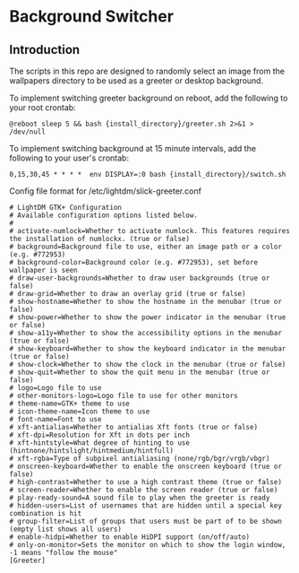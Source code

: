 # Background Switcher
## Introduction
The scripts in this repo are designed to randomly select an image from the wallpapers directory to be used as a greeter or desktop background.

To implement switching greeter background on reboot, add the following to your root crontab:
```
@reboot sleep 5 && bash {install_directory}/greeter.sh 2>&1 > /dev/null
```

To implement switching background at 15 minute intervals, add the following to your user's crontab:
```
0,15,30,45 * * * *  env DISPLAY=:0 bash {install_directory}/switch.sh
```

Config file format for /etc/lightdm/slick-greeter.conf
```
# LightDM GTK+ Configuration
# Available configuration options listed below.
#
# activate-numlock=Whether to activate numlock. This features requires the installation of numlockx. (true or false)
# background=Background file to use, either an image path or a color (e.g. #772953)
# background-color=Background color (e.g. #772953), set before wallpaper is seen
# draw-user-backgrounds=Whether to draw user backgrounds (true or false)
# draw-grid=Whether to draw an overlay grid (true or false)
# show-hostname=Whether to show the hostname in the menubar (true or false)
# show-power=Whether to show the power indicator in the menubar (true or false)
# show-a11y=Whether to show the accessibility options in the menubar (true or false)
# show-keyboard=Whether to show the keyboard indicator in the menubar (true or false)
# show-clock=Whether to show the clock in the menubar (true or false)
# show-quit=Whether to show the quit menu in the menubar (true or false)
# logo=Logo file to use
# other-monitors-logo=Logo file to use for other monitors
# theme-name=GTK+ theme to use
# icon-theme-name=Icon theme to use
# font-name=Font to use
# xft-antialias=Whether to antialias Xft fonts (true or false)
# xft-dpi=Resolution for Xft in dots per inch
# xft-hintstyle=What degree of hinting to use (hintnone/hintslight/hintmedium/hintfull)
# xft-rgba=Type of subpixel antialiasing (none/rgb/bgr/vrgb/vbgr)
# onscreen-keyboard=Whether to enable the onscreen keyboard (true or false)
# high-contrast=Whether to use a high contrast theme (true or false)
# screen-reader=Whether to enable the screen reader (true or false)
# play-ready-sound=A sound file to play when the greeter is ready
# hidden-users=List of usernames that are hidden until a special key combination is hit
# group-filter=List of groups that users must be part of to be shown (empty list shows all users)
# enable-hidpi=Whether to enable HiDPI support (on/off/auto)
# only-on-monitor=Sets the monitor on which to show the login window, -1 means "follow the mouse"
[Greeter]
```
